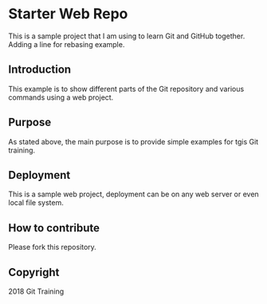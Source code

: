 # Starter Web Repo

This is a sample project that I am using to learn Git and GitHub together. Adding a line for rebasing example.

## Introduction

This example is to show different parts of the Git repository and various commands using a web project.
## Purpose

As stated above, the main purpose is to provide simple examples for tgis Git training.
## Deployment

This is a sample web project, deployment can be on any web server or even local file system.
## How to contribute

Please fork this repository.

## Copyright

2018 Git Training